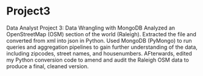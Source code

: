 # Project3
Data Analyst Project 3: Data Wrangling with MongoDB
Analyzed an OpenStreetMap (OSM) section of the world (Raleigh).
Extracted the file and converted from xml into json in Python.
Used MongoDB (PyMongo) to run queries and aggregation pipelines to gain further understanding of the data, 
including zipcodes, street names, and housenumbers.
AFterwards, edited my Python conversion code to amend and audit the Raleigh OSM data to produce a final, cleaned version.
